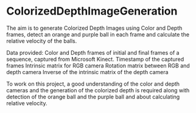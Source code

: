 # ColorizedDepthImageGeneration
The aim is to generate Colorized Depth Images using Color and Depth frames, detect an orange and purple ball in each frame and calculate the relative velocity of the balls.

Data provided: Color and Depth frames of initial and final frames of a sequence, captured from Microsoft Kinect. 
               Timestamp of the captured frames
               Intrinsic matrix for RGB camera
               Rotation matrix between RGB and depth camera
               Inverse of the intrinsic matrix of the depth camera

To work on this project, a good understanding of the color and depth cameras and the generation of the colorized depth is required along with detection of the orange ball and the purple ball and about calculating relative velocity.
